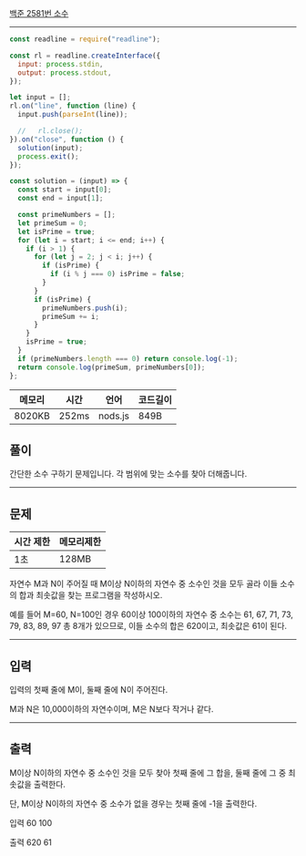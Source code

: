 [백준 2581번 소수](https://www.acmicpc.net/problem/2581)

---

```javascript
const readline = require("readline");

const rl = readline.createInterface({
  input: process.stdin,
  output: process.stdout,
});

let input = [];
rl.on("line", function (line) {
  input.push(parseInt(line));

  //   rl.close();
}).on("close", function () {
  solution(input);
  process.exit();
});

const solution = (input) => {
  const start = input[0];
  const end = input[1];

  const primeNumbers = [];
  let primeSum = 0;
  let isPrime = true;
  for (let i = start; i <= end; i++) {
    if (i > 1) {
      for (let j = 2; j < i; j++) {
        if (isPrime) {
          if (i % j === 0) isPrime = false;
        }
      }
      if (isPrime) {
        primeNumbers.push(i);
        primeSum += i;
      }
    }
    isPrime = true;
  }
  if (primeNumbers.length === 0) return console.log(-1);
  return console.log(primeSum, primeNumbers[0]);
};
```

| 메모리 | 시간  | 언어    | 코드길이 |
| ------ | ----- | ------- | -------- |
| 8020KB | 252ms | nods.js | 849B     |

## 풀이

간단한 소수 구하기 문제입니다.
각 범위에 맞는 소수를 찾아 더해줍니다.

---

## 문제

| 시간 제한 | 메모리제한 |
| --------- | ---------- |
| 1초       | 128MB      |

자연수 M과 N이 주어질 때 M이상 N이하의 자연수 중 소수인 것을 모두 골라 이들 소수의 합과 최솟값을 찾는 프로그램을 작성하시오.

예를 들어 M=60, N=100인 경우 60이상 100이하의 자연수 중 소수는 61, 67, 71, 73, 79, 83, 89, 97 총 8개가 있으므로, 이들 소수의 합은 620이고, 최솟값은 61이 된다.

---

## 입력

입력의 첫째 줄에 M이, 둘째 줄에 N이 주어진다.

M과 N은 10,000이하의 자연수이며, M은 N보다 작거나 같다.

---

## 출력

M이상 N이하의 자연수 중 소수인 것을 모두 찾아 첫째 줄에 그 합을, 둘째 줄에 그 중 최솟값을 출력한다.

단, M이상 N이하의 자연수 중 소수가 없을 경우는 첫째 줄에 -1을 출력한다.

입력
60
100

출력
620
61
